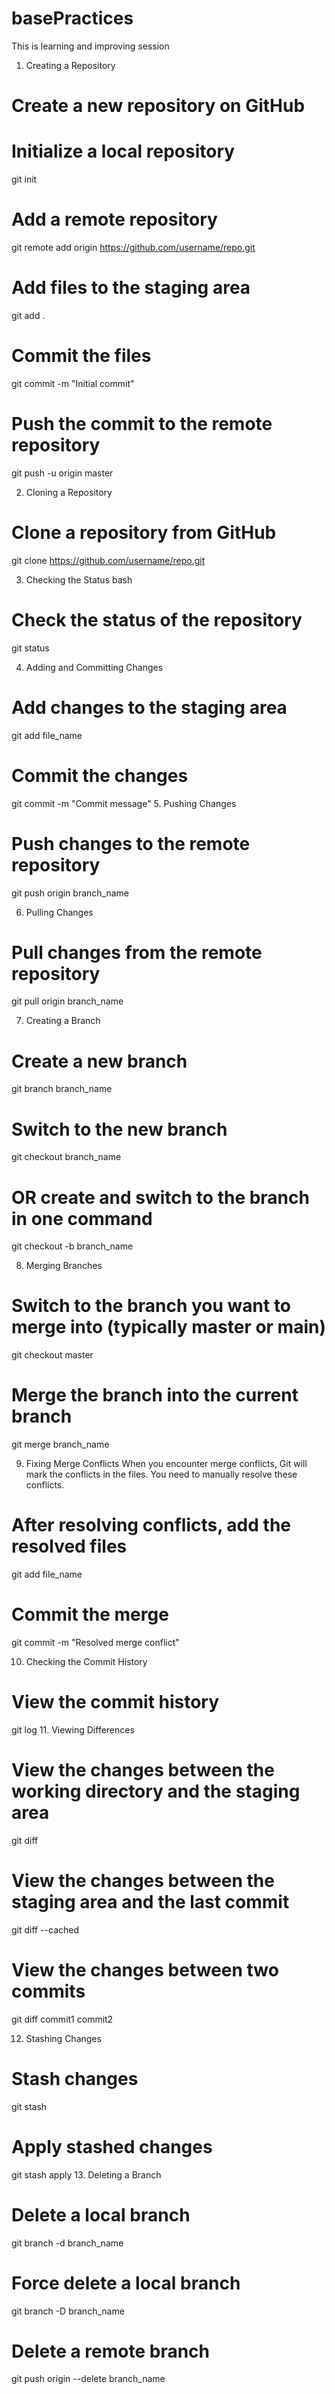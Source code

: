 # basePractices
This is learning and improving session 
1. Creating a Repository
# Create a new repository on GitHub
# Initialize a local repository
git init

# Add a remote repository
git remote add origin https://github.com/username/repo.git

# Add files to the staging area
git add .

# Commit the files
git commit -m "Initial commit"

# Push the commit to the remote repository
git push -u origin master

2. Cloning a Repository

# Clone a repository from GitHub
git clone https://github.com/username/repo.git

3. Checking the Status
bash
# Check the status of the repository
git status

4. Adding and Committing Changes

# Add changes to the staging area
git add file_name

# Commit the changes
git commit -m "Commit message"
5. Pushing Changes

# Push changes to the remote repository
git push origin branch_name

6. Pulling Changes

# Pull changes from the remote repository
git pull origin branch_name


7. Creating a Branch

# Create a new branch
git branch branch_name

# Switch to the new branch
git checkout branch_name

# OR create and switch to the branch in one command
git checkout -b branch_name


8. Merging Branches

# Switch to the branch you want to merge into (typically master or main)
git checkout master

# Merge the branch into the current branch
git merge branch_name


9. Fixing Merge Conflicts
When you encounter merge conflicts, Git will mark the conflicts in the files. You need to manually resolve these conflicts.


# After resolving conflicts, add the resolved files
git add file_name

# Commit the merge
git commit -m "Resolved merge conflict"


10. Checking the Commit History

# View the commit history
git log
11. Viewing Differences

# View the changes between the working directory and the staging area
git diff

# View the changes between the staging area and the last commit
git diff --cached

# View the changes between two commits
git diff commit1 commit2


12. Stashing Changes

# Stash changes
git stash

# Apply stashed changes
git stash apply
13. Deleting a Branch

# Delete a local branch
git branch -d branch_name

# Force delete a local branch
git branch -D branch_name

# Delete a remote branch
git push origin --delete branch_name
